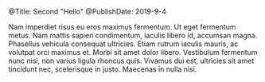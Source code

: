 @Title: Second "Hello"
@PublishDate: 2019-9-4

Nam imperdiet risus eu eros maximus fermentum. Ut eget fermentum metus. Nam mattis sapien condimentum, iaculis libero id, accumsan magna. Phasellus vehicula consequat ultricies. Etiam rutrum iaculis mauris, ac volutpat orci maximus et. Morbi sit amet dolor libero. Vestibulum fermentum nunc nisi, non varius ligula rhoncus quis. Vivamus dui est, ultricies sit amet tincidunt nec, scelerisque in justo. Maecenas in nulla nisi.